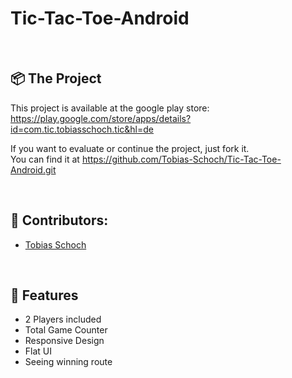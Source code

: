 # 
<h1 align="left">
  Tic-Tac-Toe-Android
</h1>
<br>

## 📦 The Project

This project is available at the google play store: 
<br>
https://play.google.com/store/apps/details?id=com.tic.tobiasschoch.tic&hl=de
<br>

If you want to evaluate or continue the project, just fork it.
<br> 
You can find it at https://github.com/Tobias-Schoch/Tic-Tac-Toe-Android.git

<br>

## 🐧 Contributors:

* [Tobias Schoch](https://github.com/tobias-schoch)

<br>

## 💾 Features

- 2 Players included
- Total Game Counter
- Responsive Design
- Flat UI
- Seeing winning route
